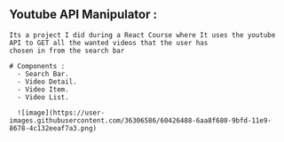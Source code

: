 ## Youtube API Manipulator :
    
    Its a project I did during a React Course where It uses the youtube API to GET all the wanted videos that the user has
    chosen in from the search bar
    
    # Components :
      - Search Bar.
      - Video Detail.
      - Video Item.
      - Video List.
      
      ![image](https://user-images.githubusercontent.com/36306586/60426488-6aa8f680-9bfd-11e9-8678-4c132eeaf7a3.png)

      
